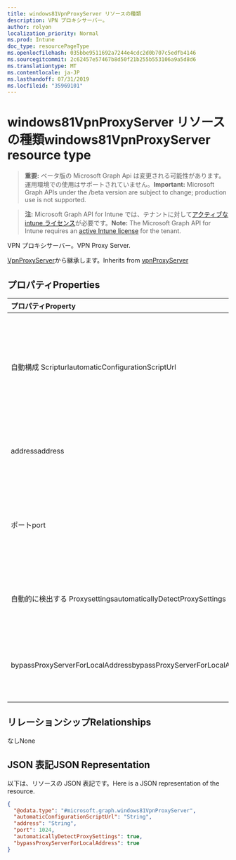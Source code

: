 ```yaml
---
title: windows81VpnProxyServer リソースの種類
description: VPN プロキシサーバー。
author: rolyon
localization_priority: Normal
ms.prod: Intune
doc_type: resourcePageType
ms.openlocfilehash: 035bbe9511692a7244e4cdc2d0b707c5edfb4146
ms.sourcegitcommit: 2c62457e57467b8d50f21b255b553106a9a5d8d6
ms.translationtype: MT
ms.contentlocale: ja-JP
ms.lasthandoff: 07/31/2019
ms.locfileid: "35969101"
---
```

# <a name="windows81vpnproxyserver-resource-type"></a><span data-ttu-id="a6abd-103">windows81VpnProxyServer リソースの種類</span><span class="sxs-lookup"><span data-stu-id="a6abd-103">windows81VpnProxyServer resource type</span></span>

> <span data-ttu-id="a6abd-104">**重要:** ベータ版の Microsoft Graph Api は変更される可能性があります。運用環境での使用はサポートされていません。</span><span class="sxs-lookup"><span data-stu-id="a6abd-104">**Important:** Microsoft Graph APIs under the /beta version are subject to change; production use is not supported.</span></span>

> <span data-ttu-id="a6abd-105">**注:** Microsoft Graph API for Intune では、テナントに対して[アクティブな intune ライセンス](https://go.microsoft.com/fwlink/?linkid=839381)が必要です。</span><span class="sxs-lookup"><span data-stu-id="a6abd-105">**Note:** The Microsoft Graph API for Intune requires an [active Intune license](https://go.microsoft.com/fwlink/?linkid=839381) for the tenant.</span></span>

<span data-ttu-id="a6abd-106">VPN プロキシサーバー。</span><span class="sxs-lookup"><span data-stu-id="a6abd-106">VPN Proxy Server.</span></span>


<span data-ttu-id="a6abd-107">[VpnProxyServer](../resources/intune-deviceconfig-vpnproxyserver.md)から継承します。</span><span class="sxs-lookup"><span data-stu-id="a6abd-107">Inherits from [vpnProxyServer](../resources/intune-deviceconfig-vpnproxyserver.md)</span></span>

## <a name="properties"></a><span data-ttu-id="a6abd-108">プロパティ</span><span class="sxs-lookup"><span data-stu-id="a6abd-108">Properties</span></span>
|<span data-ttu-id="a6abd-109">プロパティ</span><span class="sxs-lookup"><span data-stu-id="a6abd-109">Property</span></span>|<span data-ttu-id="a6abd-110">型</span><span class="sxs-lookup"><span data-stu-id="a6abd-110">Type</span></span>|<span data-ttu-id="a6abd-111">説明</span><span class="sxs-lookup"><span data-stu-id="a6abd-111">Description</span></span>|
|:---|:---|:---|
|<span data-ttu-id="a6abd-112">自動構成 Scripturl</span><span class="sxs-lookup"><span data-stu-id="a6abd-112">automaticConfigurationScriptUrl</span></span>|<span data-ttu-id="a6abd-113">String</span><span class="sxs-lookup"><span data-stu-id="a6abd-113">String</span></span>|<span data-ttu-id="a6abd-114">プロキシの自動構成スクリプトの url。</span><span class="sxs-lookup"><span data-stu-id="a6abd-114">Proxy's automatic configuration script url.</span></span> <span data-ttu-id="a6abd-115">[VpnProxyServer](../resources/intune-deviceconfig-vpnproxyserver.md)から継承します。</span><span class="sxs-lookup"><span data-stu-id="a6abd-115">Inherited from [vpnProxyServer](../resources/intune-deviceconfig-vpnproxyserver.md)</span></span>|
|<span data-ttu-id="a6abd-116">address</span><span class="sxs-lookup"><span data-stu-id="a6abd-116">address</span></span>|<span data-ttu-id="a6abd-117">String</span><span class="sxs-lookup"><span data-stu-id="a6abd-117">String</span></span>|<span data-ttu-id="a6abd-118">連絡先.</span><span class="sxs-lookup"><span data-stu-id="a6abd-118">Address.</span></span> <span data-ttu-id="a6abd-119">[VpnProxyServer](../resources/intune-deviceconfig-vpnproxyserver.md)から継承します。</span><span class="sxs-lookup"><span data-stu-id="a6abd-119">Inherited from [vpnProxyServer](../resources/intune-deviceconfig-vpnproxyserver.md)</span></span>|
|<span data-ttu-id="a6abd-120">ポート</span><span class="sxs-lookup"><span data-stu-id="a6abd-120">port</span></span>|<span data-ttu-id="a6abd-121">Int32</span><span class="sxs-lookup"><span data-stu-id="a6abd-121">Int32</span></span>|<span data-ttu-id="a6abd-122">ポート.</span><span class="sxs-lookup"><span data-stu-id="a6abd-122">Port.</span></span> <span data-ttu-id="a6abd-123">[VpnProxyServer](../resources/intune-deviceconfig-vpnproxyserver.md)から継承された有効な値 0 ~ 65535</span><span class="sxs-lookup"><span data-stu-id="a6abd-123">Valid values 0 to 65535 Inherited from [vpnProxyServer](../resources/intune-deviceconfig-vpnproxyserver.md)</span></span>|
|<span data-ttu-id="a6abd-124">自動的に検出する Proxysettings</span><span class="sxs-lookup"><span data-stu-id="a6abd-124">automaticallyDetectProxySettings</span></span>|<span data-ttu-id="a6abd-125">Boolean</span><span class="sxs-lookup"><span data-stu-id="a6abd-125">Boolean</span></span>|<span data-ttu-id="a6abd-126">プロキシの設定を自動的に検出します。</span><span class="sxs-lookup"><span data-stu-id="a6abd-126">Automatically detect proxy settings.</span></span>|
|<span data-ttu-id="a6abd-127">bypassProxyServerForLocalAddress</span><span class="sxs-lookup"><span data-stu-id="a6abd-127">bypassProxyServerForLocalAddress</span></span>|<span data-ttu-id="a6abd-128">Boolean</span><span class="sxs-lookup"><span data-stu-id="a6abd-128">Boolean</span></span>|<span data-ttu-id="a6abd-129">ローカルアドレスにはプロキシサーバーを使用しないでください。</span><span class="sxs-lookup"><span data-stu-id="a6abd-129">Bypass proxy server for local address.</span></span>|

## <a name="relationships"></a><span data-ttu-id="a6abd-130">リレーションシップ</span><span class="sxs-lookup"><span data-stu-id="a6abd-130">Relationships</span></span>
<span data-ttu-id="a6abd-131">なし</span><span class="sxs-lookup"><span data-stu-id="a6abd-131">None</span></span>

## <a name="json-representation"></a><span data-ttu-id="a6abd-132">JSON 表記</span><span class="sxs-lookup"><span data-stu-id="a6abd-132">JSON Representation</span></span>
<span data-ttu-id="a6abd-133">以下は、リソースの JSON 表記です。</span><span class="sxs-lookup"><span data-stu-id="a6abd-133">Here is a JSON representation of the resource.</span></span>
<!-- {
  "blockType": "resource",
  "@odata.type": "microsoft.graph.windows81VpnProxyServer"
}
-->
``` json
{
  "@odata.type": "#microsoft.graph.windows81VpnProxyServer",
  "automaticConfigurationScriptUrl": "String",
  "address": "String",
  "port": 1024,
  "automaticallyDetectProxySettings": true,
  "bypassProxyServerForLocalAddress": true
}
```






